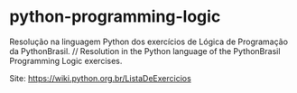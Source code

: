 # python-programming-logic
Resolução na linguagem Python dos exercícios de Lógica de Programação da PythonBrasil. // Resolution in the Python language of the PythonBrasil Programming Logic exercises.

Site: https://wiki.python.org.br/ListaDeExercicios
